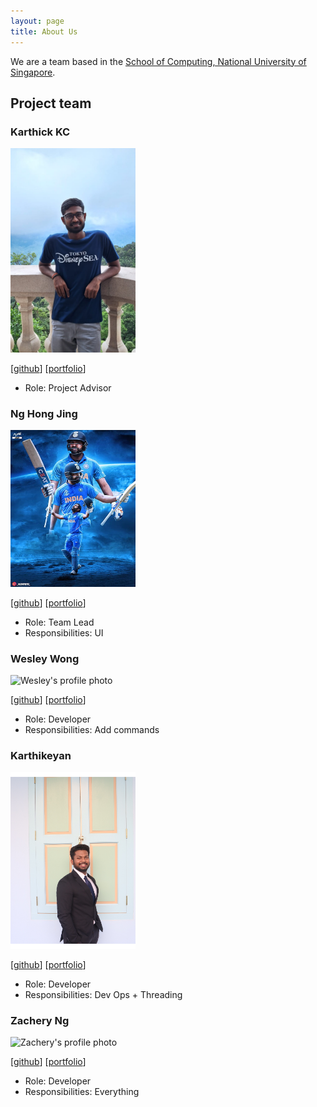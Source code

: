 ```yaml
---
layout: page
title: About Us
---
```


We are a team based in the [School of Computing, National University of Singapore](https://www.comp.nus.edu.sg).

## Project team

### Karthick KC

<img src="images/karthickkc.png" width="200px" alt="KKC profile pic">

[[github](https://github.com/karthickkc)]
[[portfolio](team/karthickkc.md)]

- Role: Project Advisor

### Ng Hong Jing

<img src="images/RohitSharma.jpg" width="200px">

[[github](http://github.com/hj235)]
[[portfolio](team/hongjing.md)]

- Role: Team Lead
- Responsibilities: UI

### Wesley Wong

<img src="images/wes-w-z-h.png" width="200px" alt="Wesley's profile photo">

[[github](http://github.com/wes-w-z-h)] [[portfolio](team/wesley.md)]

- Role: Developer
- Responsibilities: Add commands

### Karthikeyan

<img src="images/skarthikeyan28.png" alt="Karthikeyan's profile photo" width="200px">

[[github](http://github.com/SKarthikeyan28)]
[[portfolio](team/karthikeyan.md)]

- Role: Developer
- Responsibilities: Dev Ops + Threading

### Zachery Ng

<img src="images/bbbbcccd.png" alt="Zachery's profile photo" width="200px">

[[github](http://github.com/bbbbcccd)]
[[portfolio](team/zachery.md)]

- Role: Developer
- Responsibilities: Everything

